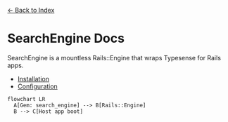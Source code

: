 [← Back to Index](./index.md)

# SearchEngine Docs

SearchEngine is a mountless Rails::Engine that wraps Typesense for Rails apps.

- [Installation](./installation.md)
- [Configuration](./configuration.md)

```mermaid
flowchart LR
  A[Gem: search_engine] --> B[Rails::Engine]
  B --> C[Host app boot]
```

